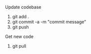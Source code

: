 Update codebase

1. git add .
2. git commit -a -m "commit message"
3. git push

Get new code

1. git pull
